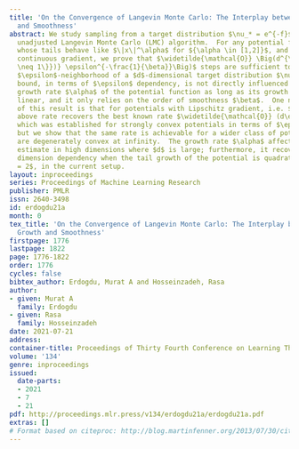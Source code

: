```yaml
---
title: 'On the Convergence of Langevin Monte Carlo: The Interplay between Tail Growth
  and Smoothness'
abstract: We study sampling from a target distribution $\nu_* = e^{-f}$ using the
  unadjusted Langevin Monte Carlo (LMC) algorithm.  For any potential function $f$
  whose tails behave like $\|x\|^\alpha$ for ${\alpha \in [1,2]}$, and has $\beta$-Hölder
  continuous gradient, we prove that $\widetilde{\mathcal{O}} \Big(d^{\frac{1}{\beta}+\frac{1+\beta}{\beta}(\frac{2}{\alpha}-{1}_{\{\alpha
  \neq 1\}})} \epsilon^{-\frac{1}{\beta}}\Big)$ steps are sufficient to reach the
  $\epsilon$-neighborhood of a $d$-dimensional target distribution $\nu_*$ in KL-divergence.  This
  bound, in terms of $\epsilon$ dependency, is not directly influenced by the tail
  growth rate $\alpha$ of the potential function as long as its growth is at least
  linear, and it only relies on the order of smoothness $\beta$.  One notable consequence
  of this result is that for potentials with Lipschitz gradient, i.e. $\beta=1$, the
  above rate recovers the best known rate $\widetilde{\mathcal{O}} (d\epsilon^{-1})$
  which was established for strongly convex potentials in terms of $\epsilon$ dependency,
  but we show that the same rate is achievable for a wider class of potentials that
  are degenerately convex at infinity.  The growth rate $\alpha$ affects the rate
  estimate in high dimensions where $d$ is large; furthermore, it recovers the best-known
  dimension dependency when the tail growth of the potential is quadratic, i.e. $\alpha
  = 2$, in the current setup.
layout: inproceedings
series: Proceedings of Machine Learning Research
publisher: PMLR
issn: 2640-3498
id: erdogdu21a
month: 0
tex_title: 'On the Convergence of Langevin Monte Carlo: The Interplay between Tail
  Growth and Smoothness'
firstpage: 1776
lastpage: 1822
page: 1776-1822
order: 1776
cycles: false
bibtex_author: Erdogdu, Murat A and Hosseinzadeh, Rasa
author:
- given: Murat A
  family: Erdogdu
- given: Rasa
  family: Hosseinzadeh
date: 2021-07-21
address:
container-title: Proceedings of Thirty Fourth Conference on Learning Theory
volume: '134'
genre: inproceedings
issued:
  date-parts:
  - 2021
  - 7
  - 21
pdf: http://proceedings.mlr.press/v134/erdogdu21a/erdogdu21a.pdf
extras: []
# Format based on citeproc: http://blog.martinfenner.org/2013/07/30/citeproc-yaml-for-bibliographies/
---
```

